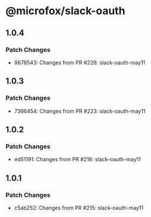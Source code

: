 # @microfox/slack-oauth

## 1.0.4

### Patch Changes

- 8678543: Changes from PR #226: slack-oauth-may11

## 1.0.3

### Patch Changes

- 7366454: Changes from PR #223: slack-oauth-may11

## 1.0.2

### Patch Changes

- ed51191: Changes from PR #218: slack-oauth-may11

## 1.0.1

### Patch Changes

- c5ab252: Changes from PR #215: slack-oauth-may11
